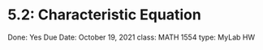 # 5.2: Characteristic Equation

Done: Yes
Due Date: October 19, 2021
class: MATH 1554
type: MyLab HW